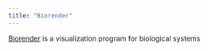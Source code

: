 ```yaml
---
title: "Biorender"
---
```


[Biorender](https://www.biorender.com/) is a visualization program for
biological systems
